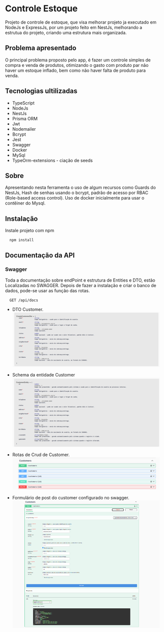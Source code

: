 # Controle Estoque

Projeto de controle de estoque, que visa melhorar projeto ja executado em NodeJs e ExpressJs, por um projeto feito em NestJs, melhorando a estrutua do projeto, criando uma estrutura mais organizada.

## Problema apresentado

O principal problema proposto pelo app, é fazer um controle simples de compra e venda de produtos, otimizando o gasto com produto par não haver um estoque inflado, bem como não haver falta de produto para venda.

## Tecnologias ultilizadas

- TypeScript
- NodeJs
- NestJs
- Prisma ORM
- Jwt
- Nodemailer
- Bcrypt
- Jest
- Swagger
- Docker
- MySql
- TypeOrm-extensions - ciação de seeds

## Sobre

Apresentando nesta ferramenta o uso de algum recursos como Guards do NestJs, Hash de senhas usando o bcrypt, padrão de acesso por RBAC (Role-based access control). Uso de docker inicialmente para usar o contêiner do Mysql.

## Instalação

Instale projeto com npm

```bash
  npm install
```

## Documentação da API

### Swagger

Toda a documentação sobre endPoint e estrutura de Entities e DTO, estão Localizadas no SWAGGER.
Depois de fazer a instalação e criar o banco de dados, pode-se usar as função das rotas.

```http
  GET /api/docs
```

- DTO Customer.
![createCustomerDto](imgsProjeto/CustomerDTOCreate.png)

- Schema da entidade Customer
![createCustomerDto](imgsProjeto/CustomerEntity.png)

- Rotas de Crud de Customer.
![rota de crud customer](imgsProjeto/CustomerRoutes.png)

- Formulário de post do customer configurado no swagger.
![rota de crud customer](imgsProjeto/CustomerFormTest.png)
